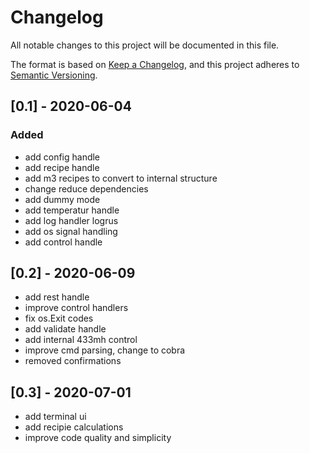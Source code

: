 # Changelog

All notable changes to this project will be documented in this file.

The format is based on [Keep a Changelog](https://keepachangelog.com/en/1.0.0/),
and this project adheres to [Semantic Versioning](https://semver.org/spec/v2.0.0.html).

## [0.1] - 2020-06-04

### Added

- add config handle
- add recipe handle
- add m3 recipes to convert to internal structure
- change reduce dependencies
- add dummy mode
- add temperatur handle
- add log handler logrus
- add os signal handling
- add control handle

## [0.2] - 2020-06-09

- add rest handle
- improve control handlers
- fix os.Exit codes
- add validate handle
- add internal 433mh control
- improve cmd parsing, change to cobra
- removed confirmations

## [0.3] - 2020-07-01

- add terminal ui
- add recipie calculations
- improve code quality and simplicity
